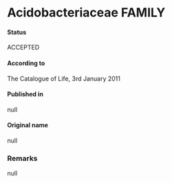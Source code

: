 # Acidobacteriaceae FAMILY

#### Status
ACCEPTED

#### According to
The Catalogue of Life, 3rd January 2011

#### Published in
null

#### Original name
null

### Remarks
null